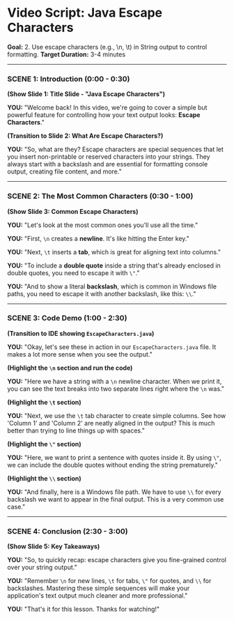 
# Video Script: Java Escape Characters

**Goal:** 2. Use escape characters (e.g., \n, \t) in String output to control formatting.
**Target Duration:** 3-4 minutes

---

### SCENE 1: Introduction (0:00 - 0:30)

**(Show Slide 1: Title Slide - "Java Escape Characters")**

**YOU:**
"Welcome back! In this video, we're going to cover a simple but powerful feature for controlling how your text output looks: **Escape Characters**."

**(Transition to Slide 2: What Are Escape Characters?)**

**YOU:**
"So, what are they? Escape characters are special sequences that let you insert non-printable or reserved characters into your strings. They always start with a backslash and are essential for formatting console output, creating file content, and more."

---

### SCENE 2: The Most Common Characters (0:30 - 1:00)

**(Show Slide 3: Common Escape Characters)**

**YOU:**
"Let's look at the most common ones you'll use all the time."

**YOU:**
"First, `\n` creates a **newline**. It's like hitting the Enter key."

**YOU:**
"Next, `\t` inserts a **tab**, which is great for aligning text into columns."

**YOU:**
"To include a **double quote** inside a string that's already enclosed in double quotes, you need to escape it with `\"`."

**YOU:**
"And to show a literal **backslash**, which is common in Windows file paths, you need to escape it with another backslash, like this: `\\`."

---

### SCENE 3: Code Demo (1:00 - 2:30)

**(Transition to IDE showing `EscapeCharacters.java`)**

**YOU:**
"Okay, let's see these in action in our `EscapeCharacters.java` file. It makes a lot more sense when you see the output."

**(Highlight the `\n` section and run the code)**

**YOU:**
"Here we have a string with a `\n` newline character. When we print it, you can see the text breaks into two separate lines right where the `\n` was."

**(Highlight the `\t` section)**

**YOU:**
"Next, we use the `\t` tab character to create simple columns. See how 'Column 1' and 'Column 2' are neatly aligned in the output? This is much better than trying to line things up with spaces."

**(Highlight the `\"` section)**

**YOU:**
"Here, we want to print a sentence with quotes inside it. By using `\"`, we can include the double quotes without ending the string prematurely."

**(Highlight the `\\` section)**

**YOU:**
"And finally, here is a Windows file path. We have to use `\\` for every backslash we want to appear in the final output. This is a very common use case."

---

### SCENE 4: Conclusion (2:30 - 3:00)

**(Show Slide 5: Key Takeaways)**

**YOU:**
"So, to quickly recap: escape characters give you fine-grained control over your string output."

**YOU:**
"Remember `\n` for new lines, `\t` for tabs, `\"` for quotes, and `\\` for backslashes. Mastering these simple sequences will make your application's text output much cleaner and more professional."

**YOU:**
"That's it for this lesson. Thanks for watching!"
